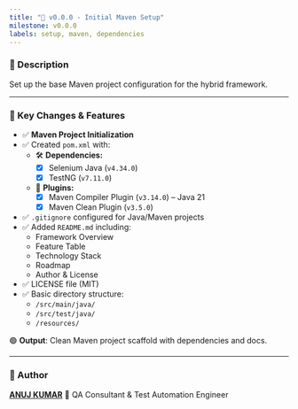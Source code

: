 ```yaml
---
title: "🎯 v0.0.0 - Initial Maven Setup"
milestone: v0.0.0
labels: setup, maven, dependencies
---
```


### 📌 Description
Set up the base Maven project configuration for the hybrid framework.

---

### 🧪 Key Changes & Features
- ✅ **Maven Project Initialization**
- ✅ Created `pom.xml` with:
  - 🛠 **Dependencies:**
    - [x] Selenium Java (`v4.34.0`)
    - [x] TestNG (`v7.11.0`)
  - 🔌 **Plugins:**
    - [x] Maven Compiler Plugin (`v3.14.0`) – Java 21
    - [x] Maven Clean Plugin (`v3.5.0`)
- ✅ `.gitignore` configured for Java/Maven projects
- ✅ Added `README.md` including:
  - Framework Overview
  - Feature Table
  - Technology Stack
  - Roadmap
  - Author & License
- ✅ LICENSE file (MIT)
- ✅ Basic directory structure:
  - `/src/main/java/`
  - `/src/test/java/`
  - `/resources/`

🟢 **Output**: Clean Maven project scaffold with dependencies and docs.

---

### 👤 Author
**[ANUJ KUMAR](https://www.linkedin.com/in/anuj-kumar-qa/)** 🏅 QA Consultant & Test Automation Engineer
